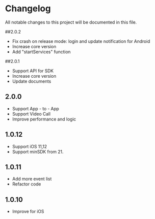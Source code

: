 # Changelog

All notable changes to this project will be documented in this file.

##2.0.2
* Fix crash on release mode: login and update notification for Android
* Increase core version
* Add "startServices" function

##2.0.1
* Support API for SDK
* Increase core version
* Update documents

## 2.0.0
* Support App - to - App
* Support Video Call
* Improve performance and logic

## 1.0.12

* Support iOS 11,12
* Support minSDK from 21.

## 1.0.11

* Add more event list
* Refactor code


## 1.0.10

* Improve for iOS


